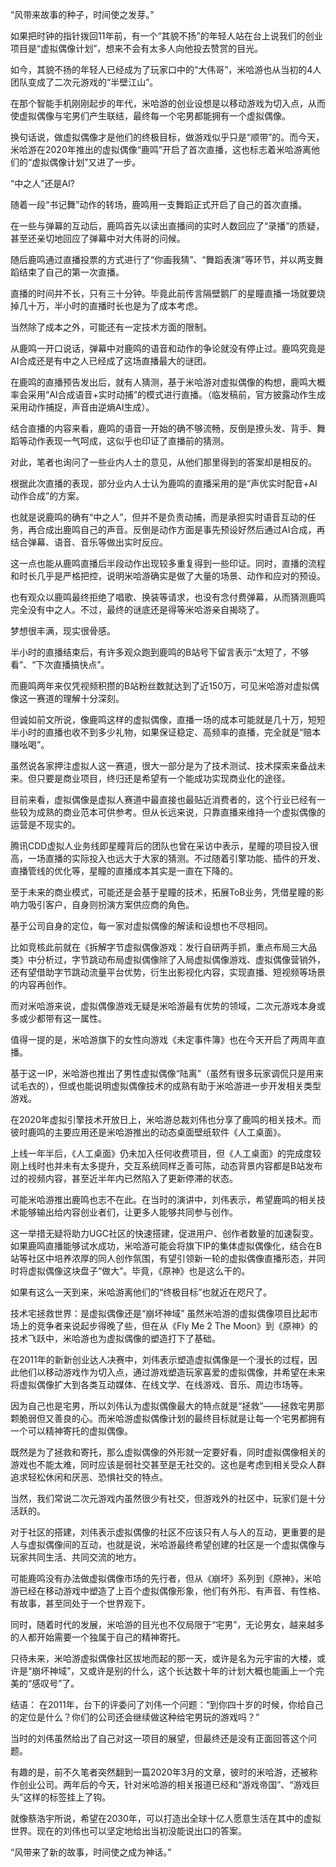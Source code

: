 “风带来故事的种子，时间使之发芽。”

如果把时钟的指针拨回11年前，有一个“其貌不扬”的年轻人站在台上说我们的创业项目是“虚拟偶像计划”，想来不会有太多人向他投去赞赏的目光。

如今，其貌不扬的年轻人已经成为了玩家口中的“大伟哥”，米哈游也从当初的4人团队变成了二次元游戏的“半壁江山”。

在那个智能手机刚刚起步的年代，米哈游的创业设想是以移动游戏为切入点，从而使虚拟偶像与宅男们产生联结，最终每一个宅男都能拥有一个虚拟偶像。

换句话说，做虚拟偶像才是他们的终极目标，做游戏似乎只是“顺带”的。而今天，米哈游在2020年推出的虚拟偶像“鹿鸣”开启了首次直播，这也标志着米哈游离他们的“虚拟偶像计划”又进了一步。

“中之人”还是AI?

随着一段“书记舞”动作的转场，鹿鸣用一支舞蹈正式开启了自己的首次直播。 

在一些与弹幕的互动后，鹿鸣首先以读出直播间的实时人数回应了“录播”的质疑，甚至还亲切地回应了弹幕中对大伟哥的问候。

随后鹿鸣通过直播投票的方式进行了“你画我猜”、“舞蹈表演”等环节，并以两支舞蹈结束了自己的第一次直播。

直播的时间并不长，只有三十分钟。毕竟此前传言隔壁鹅厂的星瞳直播一场就要烧掉几十万，半小时的直播时长也是为了成本考虑。

当然除了成本之外，可能还有一定技术方面的限制。

从鹿鸣一开口说话，弹幕中对鹿鸣的语音和动作的争论就没有停止过。鹿鸣究竟是AI合成还是有中之人已经成了这场直播最大的谜团。

在鹿鸣的直播预告发出后，就有人猜测，基于米哈游对虚拟偶像的构想，鹿鸣大概率会采用“AI合成语音+实时动捕”的模式进行直播。（临发稿前，官方披露动作生成采用动作捕捉，声音由逆熵AI生成）。

结合直播的内容来看，鹿鸣的语音一开始的确不够流畅，反倒是撩头发、背手、舞蹈等动作表现一气呵成，这似乎也印证了直播前的猜测。

对此，笔者也询问了一些业内人士的意见，从他们那里得到的答案却是相反的。 

根据此次直播的表现，部分业内人士认为鹿鸣的直播采用的是“声优实时配音+AI动作合成”的方案。

也就是说鹿鸣的确有“中之人”，但并不是负责动捕，而是承担实时语音互动的任务，再合成出鹿鸣自己的声音。反倒是动作方面是事先预设好然后通过AI合成，再结合弹幕、语音、音乐等做出实时反应。

这一点也能从鹿鸣直播后半段动作出现较多重复得到一些印证。同时，直播的流程和时长几乎是严格把控，说明米哈游确实是做了大量的场景、动作和应对的预设。

也有观众以鹿鸣最终拒绝了唱歌、换装等请求，也没有念付费弹幕，从而猜测鹿鸣完全没有中之人。不过，最终的谜底还是得等米哈游亲自揭晓了。

梦想很丰满，现实很骨感。

半小时的直播结束后，有许多观众跑到鹿鸣的B站号下留言表示“太短了，不够看”、“下次直播搞快点”。

而鹿鸣两年来仅凭视频积攒的B站粉丝数就达到了近150万，可见米哈游对虚拟偶像这一赛道的理解十分深刻。

但诚如前文所说，像鹿鸣这样的虚拟偶像，直播一场的成本可能就是几十万，短短半小时的直播也收不到多少礼物，如果保证稳定、高频率的直播，完全就是“赔本赚吆喝”。

虽然说各家押注虚拟人这一赛道，很大一部分是为了技术测试、技术探索来备战未来。但只要是商业项目，终归还是希望有一个能成功实现商业化的途径。

目前来看，虚拟偶像是虚拟人赛道中最直接也最贴近消费者的，这个行业已经有一些较为成熟的商业范本可供参考。但从长远来说，只靠直播来维持一个虚拟偶像的运营是不现实的。

腾讯CDD虚拟人业务线即星瞳背后的团队也曾在采访中表示，星瞳的项目投入很高，一场直播的实际投入也远大于大家的猜测。不过随着引擎功能、插件的开发、直播管线的优化等，星瞳的直播成本其实是一直在下降的。

至于未来的商业模式，可能还是会基于星瞳的技术，拓展ToB业务，凭借星瞳的影响力吸引客户，自身则扮演方案供应商的角色。

基于公司自身的定位，每一家对虚拟偶像的解读和设想也不尽相同。

比如竞核此前就在《拆解字节虚拟偶像游戏：发行自研两手抓，重点布局三大品类》中分析过，字节跳动布局虚拟偶像除了入局虚拟偶像游戏、虚拟偶像营销外，还有望借助字节跳动流量平台优势，衍生出影视化内容，实现直播、短视频等场景的内容再创作。

而对米哈游来说，虚拟偶像游戏无疑是米哈游最有优势的领域，二次元游戏本身或多或少都带有这一属性。

值得一提的是，米哈游旗下的女性向游戏《未定事件簿》也在今天开启了两周年直播。

基于这一IP，米哈游也推出了男性虚拟偶像“陆离”（虽然有很多玩家调侃只是用来试毛衣的），但或也能说明虚拟偶像技术的成熟有助于米哈游进一步开发相关类型游戏。

在2020年虚拟引擎技术开放日上，米哈游总裁刘伟也分享了鹿鸣的相关技术。而彼时鹿鸣的主要应用还是米哈游推出的动态桌面壁纸软件《人工桌面》。

上线一年半后，《人工桌面》仍未加入任何收费项目，但《人工桌面》的完成度较刚上线时也并未有太多提升，交互系统同样乏善可陈，动态背景内容都是B站发布过的视频内容，甚至近半年内已然陷入了更新停滞的状态。

可能米哈游推出鹿鸣也志不在此。在当时的演讲中，刘伟表示，希望鹿鸣的相关技术能够输出给内容创业者们，让更多人能够共同参与创作。

这一举措无疑将助力UGC社区的快速搭建，促进用户、创作者数量的加速裂变。如果鹿鸣直播能够试水成功，米哈游可能会将旗下IP的集体虚拟偶像化，结合在B站等社区中培养浓厚的同人创作氛围，有望引领新一轮的虚拟偶像直播形态，并同时将虚拟偶像这块盘子“做大”。毕竟，《原神》也是这么干的。

如果有这么一天到来，米哈游离他们的“终极目标”也就近在咫尺了。

技术宅拯救世界：是虚拟偶像还是“崩坏神域”
虽然米哈游的虚拟偶像项目比起市场上的竞争者来说起步得晚了些，但在从《Fly Me 2 The Moon》到《原神》的技术飞跃中，米哈游也为虚拟偶像的塑造打下了基础。

在2011年的新新创业达人决赛中，刘伟表示塑造虚拟偶像是一个漫长的过程，因此他们以移动游戏作为切入点，通过游戏塑造玩家喜爱的虚拟偶像，并希望在未来将虚拟偶像扩大到各类互动媒体、在线文学、在线游戏、音乐、周边市场等。

因为自己也是宅男，所以刘伟认为虚拟偶像最大的特点就是“拯救”——拯救宅男那颗脆弱但又善良的心。而米哈游虚拟偶像计划的最终目标就是让每一个宅男都拥有一个可以精神寄托的虚拟偶像。

既然是为了拯救和寄托，那么虚拟偶像的外形就一定要好看，同时虚拟偶像相关的游戏也不能太难，同时应该是弱社交甚至是无社交的。这也是考虑到相关受众人群追求轻松休闲和厌恶、恐惧社交的特点。

当然，我们常说二次元游戏内虽然很少有社交，但游戏外的社区中，玩家们是十分活跃的。

对于社区的搭建，刘伟表示虚拟偶像的社区不应该只有人与人的互动，更重要的是人与虚拟偶像间的互动，也就是说，米哈游最终希望创建的社区是一个虚拟偶像与玩家共同生活、共同交流的地方。

可能鹿鸣没有办法做虚拟偶像市场的先行者，但从《崩坏》系列到《原神》，米哈游已经在移动游戏中塑造了上百个虚拟偶像形象，他们有外形、有声音、有性格、有故事，甚至同处于一个世界观下。

同时，随着时代的发展，米哈游的目光也不仅局限于“宅男”，无论男女，越来越多的人都开始需要一个独属于自己的精神寄托。

只待未来，米哈游虚拟偶像社区拔地而起的那一天，或许是名为元宇宙的大楼，或许是“崩坏神域”，又或许是别的什么，这个长达数十年的计划大概也能画上一个完美的“感叹号”了。

结语：
在2011年，台下的评委问了刘伟一个问题：“到你四十岁的时候，你给自己的定位是什么？你们的公司还会继续做这种给宅男玩的游戏吗？”

当时的刘伟虽然给出了自己对这一项目的展望，但最终还是没有正面回答这个问题。

有趣的是，前不久笔者突然翻到一篇2020年3月的文章，彼时的米哈游，还被称作创业公司。两年后的今天，针对米哈游的相关报道已经和“游戏帝国”、“游戏巨头”这样的标签挂上了钩。

就像蔡浩宇所说，希望在2030年，可以打造出全球十亿人愿意生活在其中的虚拟世界。现在的刘伟也可以坚定地给出当初没能说出口的答案。

“风带来了新的故事，时间使之成为神话。”